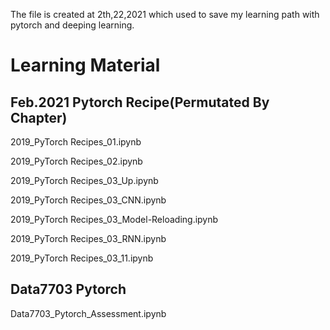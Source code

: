The file is created at 2th,22,2021 which used to save my learning path with pytorch and deeping learning.

# Learning Material
## Feb.2021 Pytorch Recipe(Permutated By Chapter)
  2019_PyTorch Recipes_01.ipynb

  2019_PyTorch Recipes_02.ipynb
  
  2019_PyTorch Recipes_03_Up.ipynb
  
  2019_PyTorch Recipes_03_CNN.ipynb
  
  2019_PyTorch Recipes_03_Model-Reloading.ipynb
  
  2019_PyTorch Recipes_03_RNN.ipynb
  
  2019_PyTorch Recipes_03_11.ipynb
## Data7703 Pytorch
  Data7703_Pytorch_Assessment.ipynb
